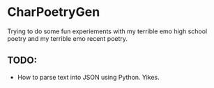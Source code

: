 # CharPoetryGen

Trying to do some fun experiements with my terrible emo high school poetry and my terrible emo recent poetry.

## TODO:
* How to parse text into JSON using Python. Yikes.
